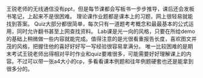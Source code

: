 王锐老师的无线通信没有ppt，但是每节课都会写板书一步步推导，课后还会发板书笔记，上起来不是很困难。
理论课作业题都是课本上的习题，网上很轻易就能找到答案。
Quiz大部分都很简单，每次只有一道题考考概念和最最基本的公式运用，同时允许翻书甚至上网查找资料。
Lab课是光一向的风格，只要在所给demo的基础上稍微做一些内容就能完成。值得注意的是光很看重报告长度，喜欢图文并茂的风格，把握住他的喜好好好写一写经验很容易拿满分。
唯一比较困难的是期末考试王锐老师出得相对平时作业和quiz要难很多，可能需要好好理解课上的内容。不过可以带一张a4大小的cp，多看看课本例题和往年例题硬套也还是能拿到很多分的。
